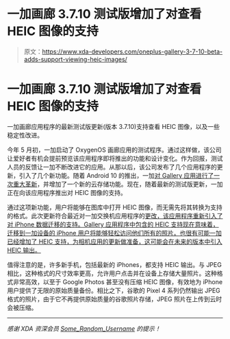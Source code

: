 # 一加画廊 3.7.10 测试版增加了对查看 HEIC 图像的支持

> 原文：<https://www.xda-developers.com/oneplus-gallery-3-7-10-beta-adds-support-viewing-heic-images/>

# 一加画廊 3.7.10 测试版增加了对查看 HEIC 图像的支持

一加画廊应用程序的最新测试版更新(版本 3.7.10)支持查看 HEIC 图像，以及一些稳定性改进。

今年 5 月初，一加启动了 OxygenOS 画廊应用的测试程序。通过这样做，该公司让爱好者有机会提前预览该应用程序即将推出的功能和设计变化。作为回报，测试人员的反馈让一加不断改进它的应用。从那以后，该公司发布了几个应用程序的更新，引入了几个新功能。随着 Android 10 的推出，一加[对 Gallery 应用进行了一次重大革新](https://www.xda-developers.com/oneplus-announces-india-specific-features-oxygenos/)，并增加了一个新的云存储功能。现在，随着最新的测试版更新，一加正在向该应用程序推出对 HEIC 图像的支持。

通过这项新功能，用户将能够在图库中打开 HEIC 图像，而无需先将其转换为支持的格式。此次更新符合最近对一加交换机应用程序的[更改，该应用程序重新引入了对 iPhone 数据迁移的支持。Gallery 应用程序中包含的 HEIC 支持现在意味着，迁移到一加设备的 iPhone 用户将能够轻松访问他们所有的照片。也很有可能一加已经增加了 HEIC 支持，为相机应用的更新做准备，这可能会在未来的版本中引入 HEIC 输出。](https://www.xda-developers.com/oneplus-switch-update-iphone-data-migration/)

值得注意的是，许多新手机，包括最新的 iPhones，都支持 HEIC 输出。与 JPEG 相比，这种格式的尺寸效率更高，允许用户点击并在设备上存储大量照片。这种格式非常高效，以至于 Google Photos 甚至没有压缩 HEIC 图像，有效地为 iPhone 用户提供了无限的原始质量备份。相比之下，谷歌的 Pixel 4 系列仍然输出 JPEG 格式的照片，由于它不再提供原始质量的谷歌照片存储，JPEG 照片在上传到云时会被压缩。

* * *

*感谢 XDA 资深会员 [Some_Random_Username](https://forum.xda-developers.com/member.php?u=8234677) 的提示！*